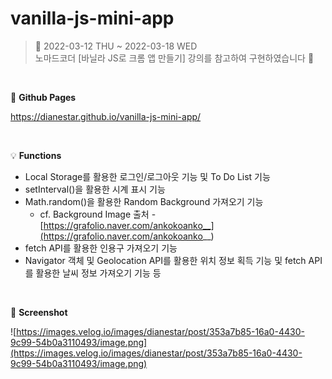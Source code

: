 # vanilla-js-mini-app
> 📅 2022-03-12 THU ~ 2022-03-18 WED
> <br/>
> 노마드코더 [바닐라 JS로 크롬 앱 만들기] 강의를 참고하여 구현하였습니다 🙌

<br/>

🔗 **Github Pages**

https://dianestar.github.io/vanilla-js-mini-app/

<br/>

💡 **Functions**
- Local Storage를 활용한 로그인/로그아웃 기능 및 To Do List 기능
- setInterval()을 활용한 시계 표시 기능
- Math.random()을 활용한 Random Background 가져오기 기능
  - cf. Background Image 출처 - [https://grafolio.naver.com/ankokoanko__](https://grafolio.naver.com/ankokoanko__)
- fetch API를 활용한 인용구 가져오기 기능
- Navigator 객체 및 Geolocation API를 활용한 위치 정보 획득 기능 및 fetch API를 활용한 날씨 정보 가져오기 기능 등
    
<br/>

📸 **Screenshot**

![https://images.velog.io/images/dianestar/post/353a7b85-16a0-4430-9c99-54b0a3110493/image.png](https://images.velog.io/images/dianestar/post/353a7b85-16a0-4430-9c99-54b0a3110493/image.png)
